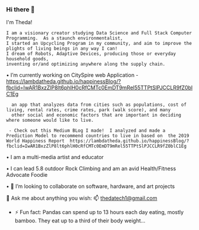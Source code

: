 ### Hi there 👋
I'm Theda! 

    I am a visionary creator studying Data Science and Full Stack Computer Programming.  As a staunch environmentalist,
    I started an Upcycling Program in my community, and aim to improve the plights of living beings in any way I can!
    I dream of Robots, Adaptive Devices, producing those or everyday household goods,
    inventing or/and optimizing anywhere along the supply chain.
 
 • I’m currently working on CitySpire web Application - https://lambdatheda.github.io/happinessBlog/?fbclid=IwAR1BxzZlP8lt6phlH0cRfCMTc0EmDT9mRel55TTPtSlPJCCLR9fZ0blC1Eg
 
      an app that analyzes data from cities such as populations, cost of living, rental rates, crime rates, park (walk score), and many  
      other social and economic factors that are important in deciding where someone would like to live.

     - Check out this Medium BLog I made!  I analyzed and made a Prediction Model to recommend countries to live in based on  the 2019 World Happiness Report  https://lambdatheda.github.io/happinessBlog/?fbclid=IwAR1BxzZlP8lt6phlH0cRfCMTc0EmDT9mRel55TTPtSlPJCCLR9fZ0blC1Eg
   
 • I am a multi-media artist and educator 

 • I can lead 5.8 outdoor Rock Climbing and am an avid Health/Fitness Advocate Foodie   
 
 • 🤔 I’m looking to collaborate on software, hardware, and art projects

 💬 Ask me about anything you wish: 📫 thedatech1@gmail.com
 
<!--
**LambdaTheda/LambdaTheda** is a ✨ _special_ ✨ repository because its `README.md` (this file) appears on your GitHub profile.

Here are some ideas to get you started:

- 🔭 I’m currently working on CitySpire web Application
- 🌱 I’m currently learning Data Science
- 👯 I’m looking to collaborate on software and hardware projects
- 🤔 I’m looking for help with my projects
- 💬 Ask me about anything you wish
- 
- 📫 How to reach me: thedatech1@gmail.com
- 😄 Pronouns: she, we, I
-->
- ⚡ Fun fact: 
 Pandas can spend up to 13 hours each day eating, mostly bamboo.  They eat up to a third of their body weight...
